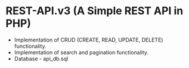 # REST-API.v3 (A Simple REST API in PHP)

- Implementation of CRUD (CREATE, READ, UPDATE, DELETE) functionality.
- Implementation of search and pagination functionality.
- Database - api_db.sql
